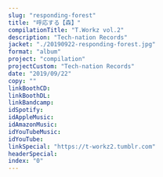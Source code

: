 ```yaml
---
slug: "responding-forest"
title: "呼応する【森】"
compilationTitle: "T.Workz vol.2"
description: "Tech-nation Records"
jacket: "./20190922-responding-forest.jpg"
format: "album"
project: "compilation"
projectCustom: "Tech-nation Records"
date: "2019/09/22"
copy: ""
linkBoothCD:
linkBoothDL:
linkBandcamp:
idSpotify:
idAppleMusic:
idAmazonMusic:
idYouTubeMusic:
idYouTube:
linkSpecial: "https://t-workz2.tumblr.com"
headerSpecial:
index: "0"
---
```

